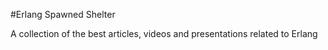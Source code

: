 #Erlang Spawned Shelter

A collection of the best articles, videos and presentations related to Erlang



